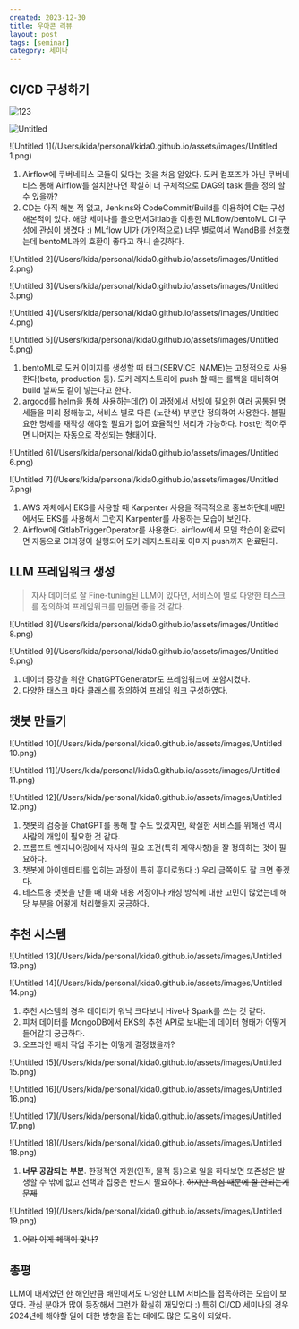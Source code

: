 ```yaml
---
created: 2023-12-30
title: 우아콘 리뷰
layout: post
tags: [seminar]
category: 세미나
---
```




## CI/CD 구성하기

![123](/Users/kida/personal/kida0.github.io/assets/images/123.png)

![Untitled](/Users/kida/personal/kida0.github.io/assets/images/Untitled.png)

![Untitled 1](/Users/kida/personal/kida0.github.io/assets/images/Untitled 1.png)

1. Airflow에 쿠버네티스 모듈이 있다는 것을 처음 알았다. 도커 컴포즈가 아닌 쿠버네티스 통해 Airflow를 설치한다면 확실히 더 구체적으로 DAG의 task 들을 정의 할 수 있을까?
2. CD는 아직 해본 적 없고, Jenkins와 CodeCommit/Build를 이용하여 CI는 구성해본적이 있다. 해당 세미나를 들으면서Gitlab을 이용한 MLflow/bentoML CI 구성에 관심이 생겼다 :) MLflow UI가 (개인적으로) 너무 별로여서 WandB를 선호했는데 bentoML과의 호환이 좋다고 하니 솔깃하다.



![Untitled 2](/Users/kida/personal/kida0.github.io/assets/images/Untitled 2.png)

![Untitled 3](/Users/kida/personal/kida0.github.io/assets/images/Untitled 3.png)

![Untitled 4](/Users/kida/personal/kida0.github.io/assets/images/Untitled 4.png)

![Untitled 5](/Users/kida/personal/kida0.github.io/assets/images/Untitled 5.png)

1. bentoML로 도커 이미지를 생성할 때 태그(SERVICE_NAME)는 고정적으로 사용한다(beta, production 등). 도커 레지스트리에 push 할 때는 롤백을 대비하여 build 날짜도 같이 넣는다고 한다.
2. argocd를 helm을 통해 사용하는데(?) 이 과정에서 서빙에 필요한 여러 공통된 명세들을 미리 정해놓고, 서비스 별로 다른 (노란색) 부분만 정의하여 사용한다.  불필요한 명세를 재작성 해야할 필요가 없어 효율적인 처리가 가능하다. host만 적어주면 나머지는 자동으로 작성되는 형태이다.



![Untitled 6](/Users/kida/personal/kida0.github.io/assets/images/Untitled 6.png)

![Untitled 7](/Users/kida/personal/kida0.github.io/assets/images/Untitled 7.png)

1. AWS 자체에서 EKS를 사용할 때 Karpenter 사용을 적극적으로 홍보하던데,배민에서도 EKS를 사용해서 그런지 Karpenter를 사용하는 모습이 보인다.
2. Airflow에 GitlabTriggerOperator를 사용한다. airflow에서 모델 학습이 완료되면 자동으로 CI과정이 실행되어 도커 레지스트리로 이미지 push까지 완료된다.







## LLM 프레임워크 생성

> 자사 데이터로 잘 Fine-tuning된 LLM이 있다면, 서비스에 별로 다양한 태스크를 정의하여 프레임워크를 만들면 좋을 것 같다.

![Untitled 8](/Users/kida/personal/kida0.github.io/assets/images/Untitled 8.png)

![Untitled 9](/Users/kida/personal/kida0.github.io/assets/images/Untitled 9.png)

1. 데이터 증강을 위한 ChatGPTGenerator도 프레임워크에 포함시켰다.
2. 다양한 태스크 마다 클래스를 정의하여 프레임 워크 구성하였다.







## 챗봇 만들기

![Untitled 10](/Users/kida/personal/kida0.github.io/assets/images/Untitled 10.png)

![Untitled 11](/Users/kida/personal/kida0.github.io/assets/images/Untitled 11.png)

![Untitled 12](/Users/kida/personal/kida0.github.io/assets/images/Untitled 12.png)

1. 챗봇의 검증을 ChatGPT를 통해 할 수도 있겠지만, 확실한 서비스를 위해선 역시 사람의 개입이 필요한 것 같다.
2. 프롬프트 엔지니어링에서 자사의 필요 조건(특히 제약사항)을 잘 정의하는 것이 필요하다.
3. 챗봇에 아이덴티티를 입히는 과정이 특히 흥미로웠다 :) 우리 금쪽이도 잘 크면 좋겠다.
4. 테스트용 챗봇을 만들 때 대화 내용 저장이나 캐싱 방식에 대한 고민이 많았는데 해당 부분을 어떻게 처리했을지 궁금하다.







## 추천 시스템

![Untitled 13](/Users/kida/personal/kida0.github.io/assets/images/Untitled 13.png)

![Untitled 14](/Users/kida/personal/kida0.github.io/assets/images/Untitled 14.png)

1. 추천 시스템의 경우 데이터가 워낙 크다보니 Hive나 Spark를 쓰는 것 같다.
2. 피처 데이터를 MongoDB에서 EKS의 추천 API로 보내는데 데이터 형태가 어떻게 들어갈지 궁금하다.
3. 오프라인 배치 작업 주기는 어떻게 결정했을까?



![Untitled 15](/Users/kida/personal/kida0.github.io/assets/images/Untitled 15.png)

![Untitled 16](/Users/kida/personal/kida0.github.io/assets/images/Untitled 16.png)

![Untitled 17](/Users/kida/personal/kida0.github.io/assets/images/Untitled 17.png)

![Untitled 18](/Users/kida/personal/kida0.github.io/assets/images/Untitled 18.png)

1. __너무 공감되는 부분__. 한정적인 자원(인적, 물적 등)으로 일을 하다보면 또존성은 발생할 수 밖에 없고 선택과 집중은 반드시 필요하다. ~~하지만 욕심 때문에 잘 안되는게 문제~~



![Untitled 19](/Users/kida/personal/kida0.github.io/assets/images/Untitled 19.png)

1. ~~어라 이게 혜택이 맞나?~~





## 총평

LLM이 대세였던 한 해인만큼 배민에서도 다양한 LLM 서비스를 접목하려는 모습이 보였다. 관심 분야가 많이 등장해서 그런가 확실히 재밌었다 :) 특히 CI/CD 세미나의 경우 2024년에 해야할 일에 대한 방향을 잡는 데에도 많은 도움이 되었다.

